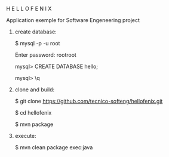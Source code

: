 
   H E L L O F E N I X

   Application exemple for Software Engeneering project

   1) create database:

      $ mysql -p -u root

      Enter password: rootroot

      mysql> CREATE DATABASE hello;

      mysql> \q

   2) clone and build:

      $ git clone https://github.com/tecnico-softeng/hellofenix.git

      $ cd hellofenix

      $ mvn package

   3) execute: 
   
      $ mvn clean package exec:java
